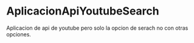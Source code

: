 # AplicacionApiYoutubeSearch
Aplicacion de api de youtube pero solo la opcion de serach no con otras opciones.
